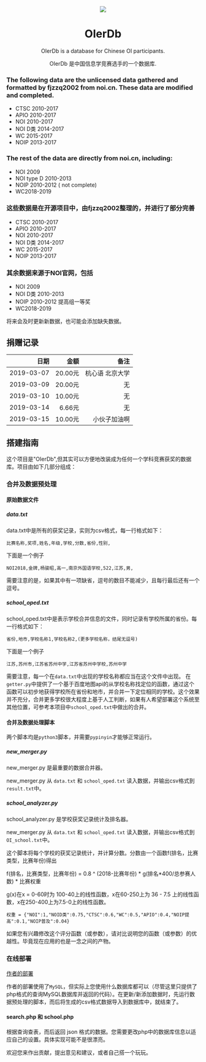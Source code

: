 <p align="center">
<img src="https://github.com/WZKSDN/OIer/raw/master/on_server/logo-white.png" />
</p>

<h1 align="center">OIerDb</h1>

<p align="center">OIerDb is a database for Chinese OI participants.</p>
<p align="center">OIerDb 是中国信息学竞赛选手的一个数据库.</p>

### The following data are the unlicensed data gathered and formatted by fjzzq2002 from noi.cn. These data are modified and completed.
- CTSC 2010-2017
- APIO 2010-2017
- NOI 2010-2017
- NOI D类 2014-2017
- WC 2015-2017
- NOIP 2013-2017

### The rest of the data are directly from noi.cn, including:

- NOI 2009
- NOI type D 2010-2013
- NOIP 2010-2012 ( not complete)
- WC2018-2019


### 这些数据是在开源项目中，由fjzzq2002整理的，并进行了部分完善
- CTSC 2010-2017
- APIO 2010-2017
- NOI 2010-2017
- NOI D类 2014-2017
- WC 2015-2017
- NOIP 2013-2017

### 其余数据来源于NOI官网，包括

- NOI 2009
- NOI D类 2010-2013
- NOIP 2010-2012 提高组一等奖
- WC2018-2019

将来会及时更新新数据，也可能会添加缺失数据。
## 捐赠记录

|日期 |金额 |备注 |
| -----------: | -----------: | -----------: |
|2019-03-07 |20.00元 |杭心语 北京大学 |
|2019-03-09 |20.00元 |无 |
|2019-03-10 |10.00元 |无 |
|2019-03-14 |6.66元 |无 |
|2019-03-15 |10.00元 |小伙子加油啊 |
## 搭建指南

这个项目是"OIerDb",但其实可以方便地改装成为任何一个学科竞赛获奖的数据库。项目由如下几部分组成：

### 合并及数据预处理

#### 原始数据文件

##### data.txt

data.txt中是所有的获奖记录，实则为csv格式，每一行格式如下：

`比赛名称,奖项,姓名,年级,学校,分数,省份,性别,`

下面是一个例子

`NOI2018,金牌,杨骏昭,高一,南京外国语学校,522,江苏,男,`

需要注意的是，如果其中有一项缺省，逗号的数目不能减少，且每行最后还有一个逗号。

##### school_oped.txt

school_oped.txt中是表示学校合并信息的文件，同时记录有学校所属的省份。每一行格式如下：

`省份,地市,学校名称1,学校名称2,(更多学校名称，结尾无逗号)`

下面是一个例子

`江苏,苏州市,江苏省苏州中学,江苏省苏州中学校,苏州中学`

需要注意，每一个在`data.txt`中出现的学校名称都应当在这个文件中出现。
在`getter.py`中提供了一个基于百度地图api的从学校名称找定位的函数，通过这个函数可以初步地获得学校所在省份和地市，并合并一下定位相同的学校。这个效果并不充分，合并更多学校很大程度上基于人工判断，如果有人希望部署这个系统至其他位置，可参考本项目中`school_oped.txt`中做出的合并。

#### 合并及数据处理脚本

两个脚本均是`python3`脚本，并需要`pypinyin`才能够正常运行。

##### new_merger.py

new_merger.py 是最重要的数据合并器。

new_merger.py 从 `data.txt` 和 `school_oped.txt` 读入数据，并输出csv格式到`result.txt`中。

##### school_analyzer.py

school_analyzer.py 是学校获奖记录统计及排名器。

new_merger.py 从 `data.txt` 和 `school_oped.txt` 读入数据，并输出csv格式到`OI_school.txt`中。

这个脚本将每个学校的获奖记录统计，并计算分数。分数由一个函数f(排名，比赛类型，比赛年份)得出

f(排名，比赛类型，比赛年份) = 0.8 ^ (2018-比赛年份) * g(排名*400/总参赛人数) * 比赛权重

g(x)在x = 0-60时为 100-40上的线性函数，x在60-250上为 36 - 7.5 上的线性函数，x在250-400上为7.5-0上的线性函数。

`权重 = {"NOI":1,"NOID类":0.75,"CTSC":0.6,"WC":0.5,"APIO":0.4,"NOIP提高":0.1,"NOIP普及":0.04}`

如果您有兴趣修改这个评分函数（或参数），请对比说明您的函数（或参数）的优越性。毕竟现在应用的也是一念之间的产物。

### 在线部署

[作者的部署](http://bytew.net/OIer)

作者的部署使用了`MySQL`，但实际上您使用什么数据库都可以（尽管这里只提供了php格式的查询MySQL数据库并返回的代码）。在更新/新添加数据时，先运行数据预处理的脚本，而后将生成的csv格式数据导入到数据库中，就结束了。

#### search.php 和 school.php

根据查询查表，而后返回 json 格式的数据。您需要更改php中的数据库信息以适应自己的设置。具体实现可能不是很漂亮。

欢迎您来作出贡献，提出意见和建议，或者自己搭一个玩玩。
